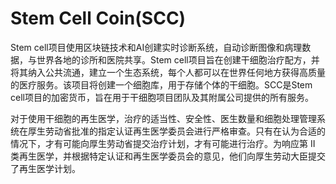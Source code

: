 # Stem Cell Coin(SCC)

Stem cell项目使用区块链技术和AI创建实时诊断系统，自动诊断图像和病理数据，与世界各地的诊所和医院共享。Stem cell项目旨在创建干细胞治疗配方，并将其纳入公共流通，建立一个生态系统，每个人都可以在世界任何地方获得高质量的医疗服务。该项目将创建一个细胞库，用于存储个体的干细胞。SCC是Stem cell项目的加密货币，旨在用于干细胞项目团队及其附属公司提供的所有服务。

对于使用干细胞的再生医学，治疗的适当性、安全性、医生数量和细胞处理管理系统在厚生劳动省批准的指定认证再生医学委员会进行严格审查。只有在认为合适的情况下，才有可能向厚生劳动省提交治疗计划，才有可能进行治疗。为响应第 II 类再生医学，并根据特定认证和再生医学委员会的意见，他们向厚生劳动大臣提交了再生医学计划。


